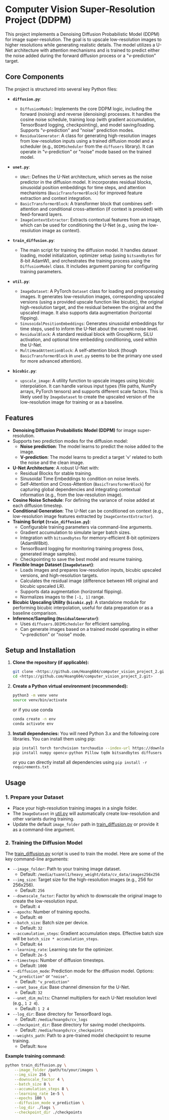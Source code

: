 # Computer Vision Super-Resolution Project (DDPM)

This project implements a Denoising Diffusion Probabilistic Model (DDPM) for image super-resolution. The goal is to upscale low-resolution images to higher resolutions while generating realistic details. The model utilizes a U-Net architecture with attention mechanisms and is trained to predict either the noise added during the forward diffusion process or a "v-prediction" target.

## Core Components

The project is structured into several key Python files:

*   **`diffusion.py`**:
    *   `DiffusionModel`: Implements the core DDPM logic, including the forward (noising) and reverse (denoising) processes. It handles the cosine noise schedule, training loop (with gradient accumulation, TensorBoard logging, checkpointing), and model saving/loading. Supports "v-prediction" and "noise" prediction modes.
    *   `ResidualGenerator`: A class for generating high-resolution images from low-resolution inputs using a trained diffusion model and a scheduler (e.g., `DDIMScheduler` from the `diffusers` library). It can operate in "v-prediction" or "noise" mode based on the trained model.

*   **`unet.py`**:
    *   `UNet`: Defines the U-Net architecture, which serves as the noise predictor in the diffusion model. It incorporates residual blocks, sinusoidal position embeddings for time steps, and attention mechanisms (`BasicTransformerBlock`) for improved feature extraction and context integration.
    *   `BasicTransformerBlock`: A transformer block that combines self-attention and conditional cross-attention (if context is provided) with feed-forward layers.
    *   `ImageContextExtractor`: Extracts contextual features from an image, which can be used for conditioning the U-Net (e.g., using the low-resolution image as context).

*   **`train_diffusion.py`**:
    *   The main script for training the diffusion model. It handles dataset loading, model initialization, optimizer setup (using `bitsandbytes` for 8-bit AdamW), and orchestrates the training process using the `DiffusionModel` class. It includes argument parsing for configuring training parameters.

*   **`util.py`**:
    *   `ImageDataset`: A PyTorch `Dataset` class for loading and preprocessing images. It generates low-resolution images, corresponding upscaled versions (using a provided upscale function like bicubic), the original high-resolution target, and the residual between the original and the upscaled image. It also supports data augmentation (horizontal flipping).
    *   `SinusoidalPositionEmbeddings`: Generates sinusoidal embeddings for time steps, used to inform the U-Net about the current noise level.
    *   `ResidualBlock`: A standard residual block with GroupNorm, SiLU activation, and optional time embedding conditioning, used within the U-Net.
    *   `MultiHeadAttentionBlock`: A self-attention block (though `BasicTransformerBlock` in `unet.py` seems to be the primary one used for more advanced attention).

*   **`bicubic.py`**:
    *   `upscale_image`: A utility function to upscale images using bicubic interpolation. It can handle various input types (file paths, NumPy arrays, PyTorch tensors) and supports different scale factors. This is likely used by `ImageDataset` to create the upscaled version of the low-resolution image for training or as a baseline.

## Features

*   **Denoising Diffusion Probabilistic Model (DDPM)** for image super-resolution.
*   Supports two prediction modes for the diffusion model:
    *   **Noise prediction**: The model learns to predict the noise added to the image.
    *   **V-prediction**: The model learns to predict a target 'v' related to both the noise and the clean image.
*   **U-Net Architecture**: A robust U-Net with:
    *   Residual Blocks for stable training.
    *   Sinusoidal Time Embeddings to condition on noise levels.
    *   Self-Attention and Cross-Attention (`BasicTransformerBlock`) for capturing global dependencies and integrating contextual information (e.g., from the low-resolution image).
*   **Cosine Noise Schedule**: For defining the variance of noise added at each diffusion timestep.
*   **Conditional Generation**: The U-Net can be conditioned on context (e.g., low-resolution image features extracted by `ImageContextExtractor`).
*   **Training Script (`train_diffusion.py`)**:
    *   Configurable training parameters via command-line arguments.
    *   Gradient accumulation to simulate larger batch sizes.
    *   Integration with `bitsandbytes` for memory-efficient 8-bit optimizers (AdamW8bit).
    *   TensorBoard logging for monitoring training progress (loss, generated image samples).
    *   Checkpointing to save the best model and resume training.
*   **Flexible Image Dataset (`ImageDataset`)**:
    *   Loads images and prepares low-resolution inputs, bicubic upscaled versions, and high-resolution targets.
    *   Calculates the residual image (difference between HR original and bicubic upscaled LR).
    *   Supports data augmentation (horizontal flipping).
    *   Normalizes images to the `[-1, 1]` range.
*   **Bicubic Upscaling Utility (`bicubic.py`)**: A standalone module for performing bicubic interpolation, useful for data preparation or as a baseline comparison.
*   **Inference/Sampling (`ResidualGenerator`)**:
    *   Uses `diffusers.DDIMScheduler` for efficient sampling.
    *   Can generate images based on a trained model operating in either "v-prediction" or "noise" mode.

## Setup and Installation

1.  **Clone the repository (if applicable):**
    ```bash
    git clone <https://github.com/Hoang604/computer_vision_project_2.git>
    cd <https://github.com/Hoang604/computer_vision_project_2.git>
    ```

2.  **Create a Python virtual environment (recommended):**
    ```bash
    python3 -m venv venv
    source venv/bin/activate
    ```
    or if you use conda
    ```bash
    conda create -n env
    conda activate env
    ```

3.  **Install dependencies:**
    You will need Python 3.x and the following core libraries. You can install them using pip:
    ```bash
    pip install torch torchvision torchaudio --index-url https://download.pytorch.org/whl/cu118 # Or your specific CUDA version
    pip install numpy opencv-python Pillow tqdm bitsandbytes diffusers tensorboard torchinfo
    ```
    or you can directly install all dependencies using `pip install -r requirements.txt`

## Usage

### 1. Prepare your Dataset

*   Place your high-resolution training images in a single folder.
*   The `ImageDataset` in [util.py](http://_vscodecontentref_/1) will automatically create low-resolution and other variants during training.
*   Update the default `image_folder` path in [train_diffusion.py](http://_vscodecontentref_/2) or provide it as a command-line argument.

### 2. Training the Diffusion Model

The [train_diffusion.py](http://_vscodecontentref_/3) script is used to train the model. Here are some of the key command-line arguments:

*   `--image_folder`: Path to your training image dataset.
    *   Default: `/media/tuannl1/heavy_weight/data/cv_data/images256x256`
*   `--img_size`: Target size for the high-resolution images (e.g., 256 for 256x256).
    *   Default: `256`
*   `--downscale_factor`: Factor by which to downscale the original image to create the low-resolution input.
    *   Default: `4`
*   `--epochs`: Number of training epochs.
    *   Default: `40`
*   `--batch_size`: Batch size per device.
    *   Default: `32`
*   `--accumulation_steps`: Gradient accumulation steps. Effective batch size will be `batch_size * accumulation_steps`.
    *   Default: `64`
*   `--learning_rate`: Learning rate for the optimizer.
    *   Default: `2e-5`
*   `--timesteps`: Number of diffusion timesteps.
    *   Default: `1000`
*   `--diffusion_mode`: Prediction mode for the diffusion model. Options: `"v_prediction"` or `"noise"`.
    *   Default: `"v_prediction"`
*   `--unet_base_dim`: Base channel dimension for the U-Net.
    *   Default: `32`
*   `--unet_dim_mults`: Channel multipliers for each U-Net resolution level (e.g., `1 2 4`).
    *   Default: `1 2 4`
*   `--log_dir`: Base directory for TensorBoard logs.
    *   Default: `/media/hoangdv/cv_logs`
*   `--checkpoint_dir`: Base directory for saving model checkpoints.
    *   Default: `/media/hoangdv/cv_checkpoints`
*   `--weights_path`: Path to a pre-trained model checkpoint to resume training.
    *   Default: `None`

**Example training command:**

```bash
python train_diffusion.py \
    --image_folder /path/to/your/images \
    --img_size 256 \
    --downscale_factor 4 \
    --batch_size 8 \
    --accumulation_steps 8 \
    --learning_rate 1e-5 \
    --epochs 100 \
    --diffusion_mode v_prediction \
    --log_dir ./logs \
    --checkpoint_dir ./checkpoints